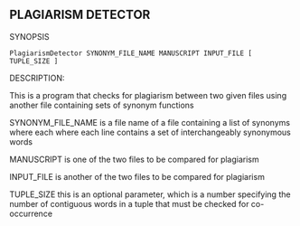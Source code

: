 PLAGIARISM DETECTOR
-------------------

SYNOPSIS

    PlagiarismDetector SYNONYM_FILE_NAME MANUSCRIPT INPUT_FILE [ TUPLE_SIZE ]

DESCRIPTION:

This is a program that checks for plagiarism between two given files
using another file containing sets of synonym functions 

SYNONYM_FILE_NAME is a file name of a file containing a list of synonyms where each
    where each line contains a set of interchangeably synonymous words

MANUSCRIPT is one of the two files to be compared for plagiarism

INPUT_FILE is another of the two files to be compared for plagiarism

TUPLE_SIZE this is an optional parameter, which is a number specifying the number of
    contiguous words in a tuple that must be checked for co-occurrence
